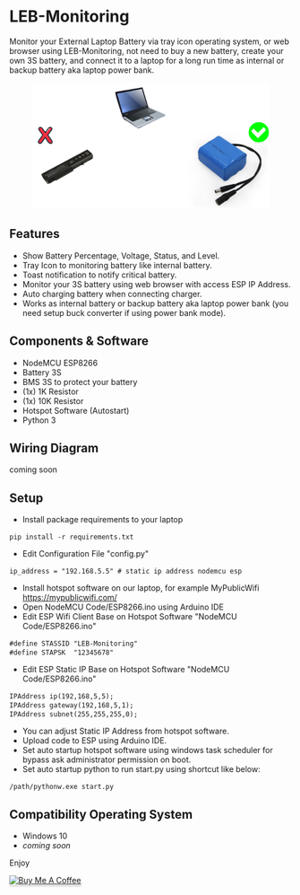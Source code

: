 # LEB-Monitoring
 Monitor your External Laptop Battery via tray icon operating system, or web browser using LEB-Monitoring, not need to buy a new battery, create your own 3S battery, and connect it to a laptop for a long run time as internal or backup battery aka laptop power bank.


<p align="center">
  <img src="assets/Image-Ilustration.png" />
</p>

## Features
- Show Battery Percentage, Voltage, Status, and Level.
- Tray Icon to monitoring battery like internal battery.
- Toast notification to notify critical battery.
- Monitor your 3S battery using web browser with access ESP IP Address.
- Auto charging battery when connecting charger.
- Works as internal battery or backup battery aka laptop power bank (you need setup buck converter if using power bank mode).

## Components & Software
- NodeMCU ESP8266
- Battery 3S
- BMS 3S to protect your battery
- (1x) 1K Resistor
- (1x) 10K Resistor
- Hotspot Software (Autostart)
- Python 3

## Wiring Diagram
coming soon

## Setup
- Install package requirements to your laptop
```
pip install -r requirements.txt
```
- Edit Configuration File "config.py"
```
ip_address = "192.168.5.5" # static ip address nodemcu esp
```
- Install hotspot software on our laptop, for example MyPublicWifi https://mypublicwifi.com/
- Open NodeMCU Code/ESP8266.ino using Arduino IDE
- Edit ESP Wifi Client Base on Hotspot Software "NodeMCU Code/ESP8266.ino"
```
#define STASSID "LEB-Monitoring"
#define STAPSK  "12345678"
```
- Edit ESP Static IP  Base on Hotspot Software "NodeMCU Code/ESP8266.ino"
```
IPAddress ip(192,168,5,5);   
IPAddress gateway(192,168,5,1);   
IPAddress subnet(255,255,255,0);  
```
- You can adjust Static IP Address from hotspot software.
- Upload code to ESP using Arduino IDE.
- Set auto startup hotspot software using windows task scheduler for bypass ask administrator permission on boot.
- Set auto startup python to run start.py using shortcut like below:
```
/path/pythonw.exe start.py
```
## Compatibility Operating System
- Windows 10
- <i>coming soon</i>


Enjoy

<a href="https://www.buymeacoffee.com/habibulilalbaab" target="_blank"><img src="https://www.buymeacoffee.com/assets/img/custom_images/orange_img.png" alt="Buy Me A Coffee" style="height: 41px !important;width: 174px !important;box-shadow: 0px 3px 2px 0px rgba(190, 190, 190, 0.5) !important;-webkit-box-shadow: 0px 3px 2px 0px rgba(190, 190, 190, 0.5) !important;" ></a>
